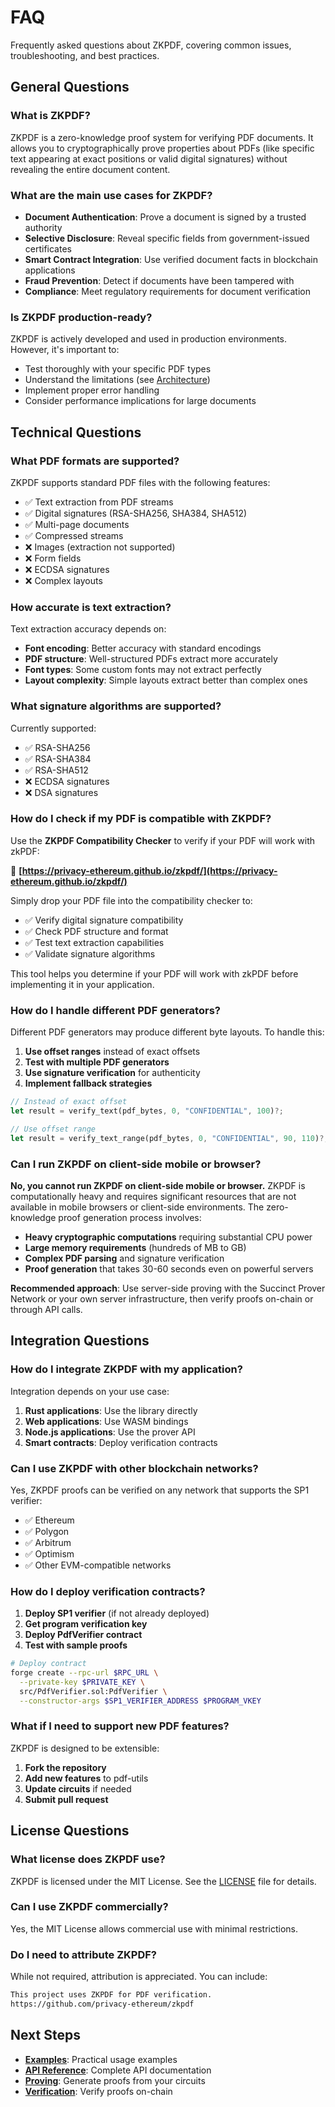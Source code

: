 # FAQ

Frequently asked questions about ZKPDF, covering common issues, troubleshooting, and best practices.

## General Questions

### What is ZKPDF?

ZKPDF is a zero-knowledge proof system for verifying PDF documents. It allows you to cryptographically prove properties about PDFs (like specific text appearing at exact positions or valid digital signatures) without revealing the entire document content.

### What are the main use cases for ZKPDF?

- **Document Authentication**: Prove a document is signed by a trusted authority
- **Selective Disclosure**: Reveal specific fields from government-issued certificates
- **Smart Contract Integration**: Use verified document facts in blockchain applications
- **Fraud Prevention**: Detect if documents have been tampered with
- **Compliance**: Meet regulatory requirements for document verification

### Is ZKPDF production-ready?

ZKPDF is actively developed and used in production environments. However, it's important to:

- Test thoroughly with your specific PDF types
- Understand the limitations (see [Architecture](architecture.md))
- Implement proper error handling
- Consider performance implications for large documents

## Technical Questions

### What PDF formats are supported?

ZKPDF supports standard PDF files with the following features:

- ✅ Text extraction from PDF streams
- ✅ Digital signatures (RSA-SHA256, SHA384, SHA512)
- ✅ Multi-page documents
- ✅ Compressed streams
- ❌ Images (extraction not supported)
- ❌ Form fields
- ❌ ECDSA signatures
- ❌ Complex layouts

### How accurate is text extraction?

Text extraction accuracy depends on:

- **Font encoding**: Better accuracy with standard encodings
- **PDF structure**: Well-structured PDFs extract more accurately
- **Font types**: Some custom fonts may not extract perfectly
- **Layout complexity**: Simple layouts extract better than complex ones

### What signature algorithms are supported?

Currently supported:

- ✅ RSA-SHA256
- ✅ RSA-SHA384
- ✅ RSA-SHA512
- ❌ ECDSA signatures
- ❌ DSA signatures

### How do I check if my PDF is compatible with ZKPDF?

Use the **ZKPDF Compatibility Checker** to verify if your PDF will work with zkPDF:

🔗 **[https://privacy-ethereum.github.io/zkpdf/](https://privacy-ethereum.github.io/zkpdf/)**

Simply drop your PDF file into the compatibility checker to:

- ✅ Verify digital signature compatibility
- ✅ Check PDF structure and format
- ✅ Test text extraction capabilities
- ✅ Validate signature algorithms

This tool helps you determine if your PDF will work with zkPDF before implementing it in your application.

### How do I handle different PDF generators?

Different PDF generators may produce different byte layouts. To handle this:

1. **Use offset ranges** instead of exact offsets
2. **Test with multiple PDF generators**
3. **Use signature verification** for authenticity
4. **Implement fallback strategies**

```rust
// Instead of exact offset
let result = verify_text(pdf_bytes, 0, "CONFIDENTIAL", 100)?;

// Use offset range
let result = verify_text_range(pdf_bytes, 0, "CONFIDENTIAL", 90, 110)?;
```

### Can I run ZKPDF on client-side mobile or browser?

**No, you cannot run ZKPDF on client-side mobile or browser.** ZKPDF is computationally heavy and requires significant resources that are not available in mobile browsers or client-side environments. The zero-knowledge proof generation process involves:

- **Heavy cryptographic computations** requiring substantial CPU power
- **Large memory requirements** (hundreds of MB to GB)
- **Complex PDF parsing** and signature verification
- **Proof generation** that takes 30-60 seconds even on powerful servers

**Recommended approach**: Use server-side proving with the Succinct Prover Network or your own server infrastructure, then verify proofs on-chain or through API calls.

## Integration Questions

### How do I integrate ZKPDF with my application?

Integration depends on your use case:

1. **Rust applications**: Use the library directly
2. **Web applications**: Use WASM bindings
3. **Node.js applications**: Use the prover API
4. **Smart contracts**: Deploy verification contracts

### Can I use ZKPDF with other blockchain networks?

Yes, ZKPDF proofs can be verified on any network that supports the SP1 verifier:

- ✅ Ethereum
- ✅ Polygon
- ✅ Arbitrum
- ✅ Optimism
- ✅ Other EVM-compatible networks

### How do I deploy verification contracts?

1. **Deploy SP1 verifier** (if not already deployed)
2. **Get program verification key**
3. **Deploy PdfVerifier contract**
4. **Test with sample proofs**

```bash
# Deploy contract
forge create --rpc-url $RPC_URL \
  --private-key $PRIVATE_KEY \
  src/PdfVerifier.sol:PdfVerifier \
  --constructor-args $SP1_VERIFIER_ADDRESS $PROGRAM_VKEY
```

### What if I need to support new PDF features?

ZKPDF is designed to be extensible:

1. **Fork the repository**
2. **Add new features** to pdf-utils
3. **Update circuits** if needed
4. **Submit pull request**

## License Questions

### What license does ZKPDF use?

ZKPDF is licensed under the MIT License. See the [LICENSE](../LICENSE) file for details.

### Can I use ZKPDF commercially?

Yes, the MIT License allows commercial use with minimal restrictions.

### Do I need to attribute ZKPDF?

While not required, attribution is appreciated. You can include:

```markdown
This project uses ZKPDF for PDF verification.
https://github.com/privacy-ethereum/zkpdf
```

## Next Steps

- **[Examples](examples.md)**: Practical usage examples
- **[API Reference](api-reference.md)**: Complete API documentation
- **[Proving](proving.md)**: Generate proofs from your circuits
- **[Verification](verification.md)**: Verify proofs on-chain
